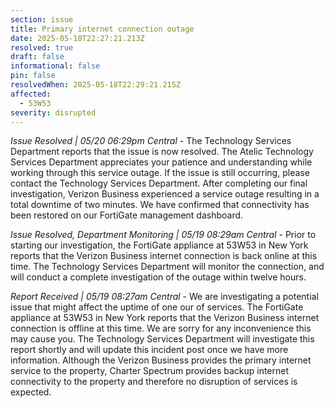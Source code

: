 ```yaml
---
section: issue
title: Primary internet connection outage
date: 2025-05-18T22:27:21.213Z
resolved: true
draft: false
informational: false
pin: false
resolvedWhen: 2025-05-18T22:29:21.215Z
affected:
  - 53W53
severity: disrupted
---
```

*Issue Resolved | 05/20 06:29pm Central* - The Technology Services Department reports that the issue is now resolved. The Atelic Technology Services Department appreciates your patience and understanding while working through this service outage. If the issue is still occurring, please contact the Technology Services Department. After completing our final investigation, Verizon Business experienced a service outage resulting in a total downtime of two minutes. We have confirmed that connectivity has been restored on our FortiGate management dashboard.

*Issue Resolved, Department Monitoring | 05/19 08:29am Central* - Prior to starting our investigation, the FortiGate appliance at 53W53 in New York reports that the Verizon Business internet connection is back online at this time. The Technology Services Department will monitor the connection, and will conduct a complete investigation of the outage within twelve hours.

*Report Received | 05/19 08:27am Central* - We are investigating a potential issue that might affect the uptime of one our of services. The FortiGate appliance at 53W53 in New York reports that the Verizon Business internet connection is offline at this time. We are sorry for any inconvenience this may cause you. The Technology Services Department will investigate this report shortly and will update this incident post once we have more information. Although the Verizon Business provides the primary internet service to the property, Charter Spectrum provides backup internet connectivity to the property and therefore no disruption of services is expected.